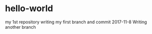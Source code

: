 # hello-world
my 1st repository
writing my first branch and commit
2017-11-8 Writing another branch
